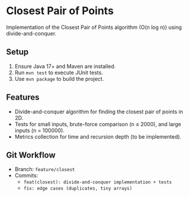 # Closest Pair of Points

Implementation of the Closest Pair of Points algorithm (O(n log n)) using divide-and-conquer.

## Setup
1. Ensure Java 17+ and Maven are installed.
2. Run `mvn test` to execute JUnit tests.
3. Use `mvn package` to build the project.

## Features
- Divide-and-conquer algorithm for finding the closest pair of points in 2D.
- Tests for small inputs, brute-force comparison (n ≤ 2000), and large inputs (n = 100000).
- Metrics collection for time and recursion depth (to be implemented).

## Git Workflow
- Branch: `feature/closest`
- Commits:
    - `feat(closest): divide-and-conquer implementation + tests`
    - `fix: edge cases (duplicates, tiny arrays)`